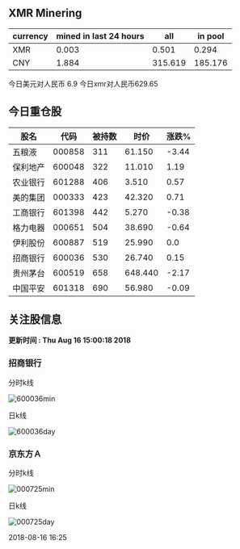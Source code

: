 ## XMR Minering

|currency|mined in last 24 hours|all|in pool|
|---|---|---|---|
|XMR|0.003|0.501|0.294|
|CNY|1.884|315.619|185.176|

今日美元对人民币 6.9	今日xmr对人民币629.65


## 今日重仓股 

|股名|代码|被持数|时价|涨跌%|
|---|---|---|---|---|
|五粮液|000858|311|61.150|-3.44|
|保利地产|600048|322|11.010|1.19|
|农业银行|601288|406|3.510|0.57|
|美的集团|000333|423|42.320|0.71|
|工商银行|601398|442|5.270|-0.38|
|格力电器|000651|504|38.690|-0.64|
|伊利股份|600887|519|25.990|0.0|
|招商银行|600036|530|26.740|0.15|
|贵州茅台|600519|658|648.440|-2.17|
|中国平安|601318|690|56.980|-0.09|

## 关注股信息
**更新时间 : Thu Aug 16 15:00:18 2018**
### 招商银行 
分时k线

![600036min](http://image.sinajs.cn/newchart/min/n/sh600036.gif)

日k线

![600036day](http://image.sinajs.cn/newchart/daily/n/sh600036.gif)

### 京东方Ａ 
分时k线

![000725min](http://image.sinajs.cn/newchart/min/n/sz000725.gif)

日k线

![000725day](http://image.sinajs.cn/newchart/daily/n/sz000725.gif)

2018-08-16 16:25
